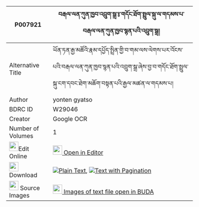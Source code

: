 |P007921|བརྒལ་ལན་ཀུན་ཁྱབ་འབྲུག་སྒྲ་༔་གདོང་ཐོག་སྤྲུལ་སྐུ་ལ་གདམས་པ་བརྒལ་ལན་ཀུན་ཁྱབ་སྙན་པའི་འབྲུག་སྒྲ། 
| --- | --- 
|Alternative Title |ཡོན་ཏན་རྒྱ་མཚོའི་རྣམ་དཔྱོད་སྤྲིན་གྱི་བ་གམ་ལས་ལེགས་པར་འོངས་པའི་བརྒལ་ལན་ཀུན་ཁྱབ་སྙན་པའི་འབྲུག་སྒྲ་ཞེས་བྱ་བ་གདོང་ཐོག་སྤྲུལ་སྐུ་ངག་དབང་ཐེག་མཆོག་བསྟན་པའི་རྒྱལ་མཚན་ལ་གདམས་པ།
|Author| yonten gyatso
|BDRC ID | W29046
|Creator | Google OCR
|Number of Volumes| 1
|<img width="25" src="https://img.icons8.com/color/25/000000/edit-property.png">Edit Online| [<img width="25" src="https://avatars.githubusercontent.com/u/45091458?s=200&v=4"> Open in Editor](http://editor.openpecha.org/P007921)
|<img width="25" src="https://img.icons8.com/fluent/48/000000/download-2.png"/>  Download | [![](https://img.icons8.com/color/20/000000/txt.png)Plain Text](https://github.com/Openpecha/P007921/releases/download/v1/gallen_kunkhyab_drukdra_dong_t_plain_P007921.zip), [![](https://img.icons8.com/color/20/000000/txt.png)Text with Pagination](https://github.com/Openpecha/P007921/releases/download/v1/gallen_kunkhyab_drukdra_dong_t_pages_P007921.zip)
|<img width="25" src="https://img.icons8.com/plasticine/100/000000/pictures-folder.png"/>  Source Images | [<img width="25" src="https://library.bdrc.io/icons/BUDA-small.svg"> Images of text file open in BUDA](https://library.bdrc.io/show/bdr:W29046)